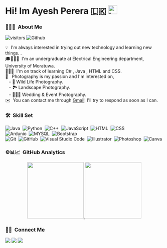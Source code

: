 
# Hi! Im Ayesh Perera 🇱🇰 <img src="https://user-images.githubusercontent.com/1303154/88677602-1635ba80-d120-11ea-84d8-d263ba5fc3c0.gif" width="28px" alt="hi"> 

### 👨🏻‍💻 &nbsp;About Me

![visitors](https://visitor-badge.laobi.icu/badge?page_id=AyeshPerera25) ![Github](https://img.shields.io/github/followers/AyeshPerera25?label=Follow&style=social)

💡 &nbsp;I'm always interested in trying out new technology and learning new things. .\
🎓👨🏽‍🎓 &nbsp;I'm an undergraduate at Electrical Engineering department, University of Moratuwa.\
🧑🏽‍💻 &nbsp;I'm on track of learning C# , Java , HTML and CSS.\
📸 &nbsp; Photography is my passion and I'm interested on, \
&nbsp;&nbsp;&nbsp;- 🐾 Wild Life Photography.\
&nbsp;&nbsp;&nbsp;- 🏞 Landscape Photography.\
&nbsp;&nbsp;&nbsp;- 🤵🏽‍👰 Wedding & Event Photography.\
✉️ &nbsp;You can contact me through [Gmail](mailto:givanthaperera25@gmail.com)! I'll try to respond as soon as I can.



### 🛠 &nbsp;Skill Set 

![Java](https://img.shields.io/badge/-Java-05122A?style=flat&logo=Java&logoColor=FFA518)&nbsp;
![Python](https://img.shields.io/badge/-Python-05122A?style=flat&logo=python)&nbsp;
![C++](https://img.shields.io/badge/-C++-05122A?style=flat&logo=C%2B%2B&logoColor=00599C)&nbsp;
![JavaScript](https://img.shields.io/badge/-JavaScript-05122A?style=flat&logo=javascript)&nbsp;
![HTML](https://img.shields.io/badge/-HTML-05122A?style=flat&logo=HTML5)&nbsp;
![CSS](https://img.shields.io/badge/-CSS-05122A?style=flat&logo=CSS3&logoColor=1572B6)&nbsp;\
![Ardunio](https://img.shields.io/badge/-arduino-05122A?style=flat&logo=arduino)&nbsp;
![MYSQL](https://img.shields.io/badge/-mysql-05122A?logo=mysql&logoColor=777BB4&style=flat)&nbsp;
![Bootstrap](https://img.shields.io/badge/-Bootstrap-05122A?style=flat&logo=bootstrap&logoColor=563D7C)&nbsp;\
![Git](https://img.shields.io/badge/-Git-05122A?style=flat&logo=git)&nbsp;
![GitHub](https://img.shields.io/badge/-GitHub-05122A?style=flat&logo=github)&nbsp;
![Visual Studio Code](https://img.shields.io/badge/-Visual%20Studio%20Code-05122A?style=flat&logo=visual-studio-code&logoColor=007ACC)&nbsp;
![Illustrator](https://img.shields.io/badge/-Illustrator-05122A?style=flat&logo=adobe-illustrator)&nbsp;
![Photoshop](https://img.shields.io/badge/-Photoshop-05122A?style=flat&logo=adobe-photoshop)&nbsp;
![Canva](https://img.shields.io/badge/-Canva-05122A?style=flat&logo=canva)&nbsp;

### ⚙️📊📈 &nbsp;GitHub Analytics

<p align="center">
<a href="https://github.com/AyeshPerera25">
  <img height="180em" src="https://github-readme-stats-eight-theta.vercel.app/api?username=AyeshPerera25&show_icons=true&theme=tokyonight&include_all_commits=true&count_private=true"/>
  <img height="180em" src="https://github-readme-stats-eight-theta.vercel.app/api/top-langs/?username=AyeshPerera25&layout=compact&langs_count=8&theme=tokyonight"/>
  </a>
</p>

### 🤝🏻 &nbsp;Connect Me


<a href="https://www.linkedin.com/in/ayesh-perera-30714a16b/"><img src="https://img.shields.io/badge/-Ayesh%20Perera-0077B5?style=flat&logo=Linkedin&logoColor=white"/></a>
<a href="https://www.facebook.com/ayesh.perera.52"><img src="https://img.shields.io/badge/-Ayesh%20Perera-1877F2?style=flat&logo=Facebook&logoColor=white"/></a>
<a href="mailto:givanthaperera25@gmail.com"><img src="https://img.shields.io/badge/-givanthaperera25@gmail.com-D14836?style=flat&logo=Gmail&logoColor=white"/></a>


